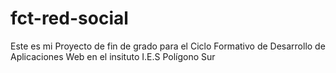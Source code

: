 # fct-red-social

Este es mi Proyecto de fin de grado para el Ciclo Formativo de Desarrollo de Aplicaciones Web en el insituto I.E.S Polígono Sur
